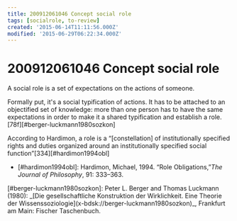 ```yaml
---
title: 200912061046 Concept social role
tags: [socialrole, to-review]
created: '2015-06-14T11:11:56.000Z'
modified: '2015-06-29T06:22:34.000Z'
---
```


# 200912061046 Concept social role

A social role is a set of expectations on the actions of someone.

Formally put, it's a social typification of actions. It has to be attached to an objectified set of knowledge: more than one person has to have the same expectations in order to make it a shared typification and establish a role.\[78f\]\[#berger-luckmann1980sozkon\]

According to Hardimon, a role is a “[constellation] of institutionally specified rights and duties organized around an institutionally specified social function”\[334\]<span style="color: rgb(26, 26, 26);">\[#hardimon1994obl\]</span>

- \[#hardimon1994obl\]: Hardimon, Michael, 1994. “Role Obligations,”_The Journal of Philosophy_, 91: 333–363.

\[#berger-luckmann1980sozkon\]: Peter L. Berger and Thomas Luckmann (1980): \_\[Die gesellschaftliche Konstruktion der Wirklichkeit. Eine Theorie der Wissenssoziologie\](x-bdsk://berger-luckmann1980sozkon)\_, Frankfurt am Main: Fischer Taschenbuch.

